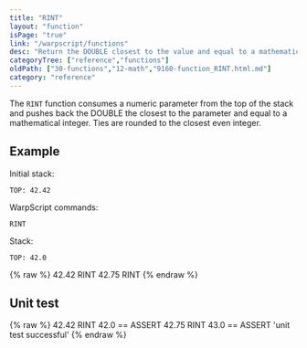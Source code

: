 ```yaml
---
title: "RINT"
layout: "function"
isPage: "true"
link: "/warpscript/functions"
desc: "Return the DOUBLE closest to the value and equal to a mathematical integer"
categoryTree: ["reference","functions"]
oldPath: ["30-functions","12-math","9160-function_RINT.html.md"]
category: "reference"
---
```

 

The `RINT` function consumes a numeric parameter from the top of the stack and pushes back the DOUBLE the closest to the parameter and equal to a mathematical integer. Ties are rounded to the closest even integer.


## Example ##

Initial stack:

    TOP: 42.42


WarpScript commands:

    RINT

Stack: 

    TOP: 42.0


{% raw %}
<warp10-warpscript-widget backend="{{backend}}"  exec-endpoint="{{execEndpoint}}">42.42 
RINT
42.75
RINT
</warp10-warpscript-widget>
{% endraw %}    


## Unit test ##

{% raw %}
<warp10-warpscript-widget backend="{{backend}}"  exec-endpoint="{{execEndpoint}}">42.42 
RINT
42.0 == ASSERT
42.75
RINT
43.0 == ASSERT
'unit test successful'
</warp10-warpscript-widget>
{% endraw %}        

